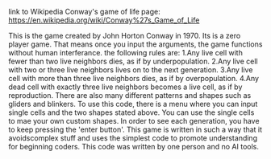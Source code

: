 link to Wikipedia Conway's game of life page: https://en.wikipedia.org/wiki/Conway%27s_Game_of_Life

This is the game created by John Horton Conway in 1970. Its is a zero player game. That means once you input the arguments, the game functions without human interferance. the following rules are:
1.Any live cell with fewer than two live neighbors dies, as if by underpopulation.
2.Any live cell with two or three live neighbors lives on to the next generation.
3.Any live cell with more than three live neighbors dies, as if by overpopulation.
4.Any dead cell with exactly three live neighbors becomes a live cell, as if by reproduction.
There are also many different patterns and shapes such as gliders and blinkers.
To use this code, there is a menu where you can input single cells and the two shapes stated above. 
You can use the single cells to mae your own custom shapes.
In order to see each generation, you have to keep pressing the 'enter button'.
This game is written in such a way that it avoidscomplex stuff and uses the simplest code to promote understanding for beginning coders.
This code was written by one person and no AI tools.
